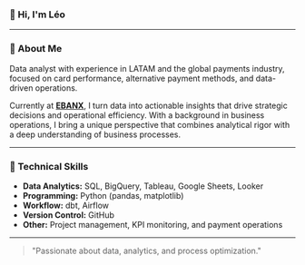 ### 👋 Hi, I'm Léo

---

### 👤 About Me
Data analyst with experience in LATAM and the global payments industry, focused on card performance, alternative payment methods, and data-driven operations.

Currently at [**EBANX**](https://www.ebanx.com/en/), I turn data into actionable insights that drive strategic decisions and operational efficiency. With a background in business operations, I bring a unique perspective that combines analytical rigor with a deep understanding of business processes.

---

### 🧠 Technical Skills
- **Data Analytics:** SQL, BigQuery, Tableau, Google Sheets, Looker
- **Programming:** Python (pandas, matplotlib)
- **Workflow:** dbt, Airflow
- **Version Control:** GitHub
- **Other:** Project management, KPI monitoring, and payment operations

---

> "Passionate about data, analytics, and process optimization."
